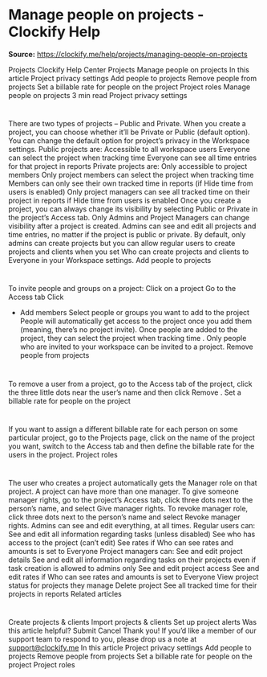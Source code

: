 # Manage people on projects - Clockify Help

**Source:** https://clockify.me/help/projects/managing-people-on-projects

Projects
Clockify Help Center
Projects
Manage people on projects
In this article
Project privacy settings
Add people to projects
Remove people from projects
Set a billable rate for people on the project
Project roles
Manage people on projects
3 min read
Project privacy settings
#
There are two types of projects – Public and Private. When you create a project, you can choose whether it’ll be Private or Public (default option).
You can change the default option for project’s privacy in the Workspace settings.
Public projects
are:
Accessible to all workspace users
Everyone can select the project when tracking time
Everyone can see all time entries for that project in reports
Private projects
are:
Only accessible to project members
Only project members can select the project when tracking time
Members can only see their own tracked time in reports (if
Hide time from users
is enabled)
Only project managers can see all tracked time on their project in reports if
Hide time from users
is enabled
Once you create a project, you can always change its visibility by selecting Public or Private in the project’s Access tab.
Only Admins and Project Managers can change visibility after a project is created.
Admins can see and edit all projects and time entries, no matter if the project is public or private.
By default, only admins can create projects but you can allow regular users to create projects and clients when you set Who can create projects and clients to Everyone in your Workspace settings.
Add people to projects
#
To invite people and groups on a project:
Click on a project
Go to the Access tab
Click
+ Add members
Select people or groups you want to add to the project
People will automatically get access to the project once you add them (meaning, there’s no project invite).
Once people are added to the project, they can select the project when
tracking time
.
Only people who are
invited
to your workspace can be invited to a project.
Remove people from projects
#
To remove a user from a project, go to the Access tab of the project, click the three little dots near the user’s name and then click
Remove
.
Set a billable rate for people on the project
#
If you want to assign a different
billable rate
for each person on some particular project, go to the Projects page, click on the name of the project you want, switch to the Access tab and then define the billable rate for the users in the project.
Project roles
#
The user who creates a project automatically gets the Manager role on that project. A project can have more than one manager.
To give someone manager rights, go to the project’s Access tab, click three dots next to the person’s name, and select Give manager rights. To revoke manager role, click three dots next to the person’s name and select Revoke manager rights.
Admins
can see and edit everything, at all times.
Regular users
can:
See and edit all information regarding tasks (unless disabled)
See who has access to the project (can’t edit)
See rates if
Who can see rates and amounts
is set to
Everyone
Project managers
can:
See and edit project details
See and edit all information regarding tasks on their projects even if task creation is allowed to admins only
See and edit project access
See and edit rates if
Who can see rates and amounts
is set to
Everyone
View project status for projects they manage
Delete project
See all tracked time for their projects in reports
Related articles
#
Create projects & clients
Import projects & clients
Set up project alerts
Was this article helpful?
Submit
Cancel
Thank you! If you’d like a member of our support team to respond to you, please drop us a note at support@clockify.me
In this article
Project privacy settings
Add people to projects
Remove people from projects
Set a billable rate for people on the project
Project roles